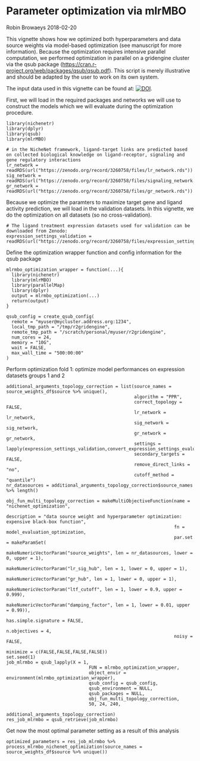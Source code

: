 Parameter optimization via mlrMBO
================
Robin Browaeys
2018-02-20

<!-- github markdown built using 
rmarkdown::render("vignettes/parameter_optimization.Rmd", output_format = "github_document") # please, don't run this!!
-->

This vignette shows how we optimized both hyperparameters and data source weights via model-based optimization (see manuscript for more information). Because the optimization requires intensive parallel computation, we performed optimization in parallel on a gridengine cluster via the qsub package (https://cran.r-project.org/web/packages/qsub/qsub.pdf). This script is merely illustrative and should be adapted by the user to work on its own system.

The input data used in this vignette can be found at: [![DOI](https://zenodo.org/badge/DOI/10.5281/zenodo.3260758.svg)](https://doi.org/10.5281/zenodo.3260758). 

First, we will load in the required packages and networks we will use to construct the models which we will evaluate during the optimization procedure.
```{r}
library(nichenetr)
library(dplyr)
library(qsub)
library(mlrMBO)

# in the NicheNet framework, ligand-target links are predicted based on collected biological knowledge on ligand-receptor, signaling and gene regulatory interactions
lr_network = readRDS(url("https://zenodo.org/record/3260758/files/lr_network.rds"))
sig_network = readRDS(url("https://zenodo.org/record/3260758/files/signaling_network.rds"))
gr_network = readRDS(url("https://zenodo.org/record/3260758/files/gr_network.rds"))
```

Because we optimize the paramters to maximize target gene and ligand activity prediction, we will load in the validation datasets. In this vignette, we do the optimization on all datasets (so no cross-validation).

```{r}
# The ligand treatment expression datasets used for validation can be downloaded from Zenodo:
expression_settings_validation = readRDS(url("https://zenodo.org/record/3260758/files/expression_settings.rds"))
```

Define the optimization wrapper function and config information for the qsub package
```{r}
mlrmbo_optimization_wrapper = function(...){
  library(nichenetr)
  library(mlrMBO)
  library(parallelMap)
  library(dplyr)
  output = mlrmbo_optimization(...)
  return(output)
}

qsub_config = create_qsub_config(
  remote = "myuser@mycluster.address.org:1234",
  local_tmp_path = "/tmp/r2gridengine",
  remote_tmp_path = "/scratch/personal/myuser/r2gridengine",
  num_cores = 24,
  memory = "10G",
  wait = FALSE, 
  max_wall_time = "500:00:00"
)
```

Perform optimization fold 1: optimize model performances on expression datasets groups 1 and 2

```{r}
additional_arguments_topology_correction = list(source_names = source_weights_df$source %>% unique(), 
                                                algorithm = "PPR", 
                                                correct_topology = FALSE,
                                                lr_network = lr_network, 
                                                sig_network = sig_network, 
                                                gr_network = gr_network, 
                                                settings = lapply(expression_settings_validation,convert_expression_settings_evaluation), 
                                                secondary_targets = FALSE, 
                                                remove_direct_links = "no", 
                                                cutoff_method = "quantile")
nr_datasources = additional_arguments_topology_correction$source_names %>% length()

obj_fun_multi_topology_correction = makeMultiObjectiveFunction(name = "nichenet_optimization",
                                                               description = "data source weight and hyperparameter optimization: expensive black-box function", 
                                                               fn = model_evaluation_optimization, 
                                                               par.set = makeParamSet(
                                                                 makeNumericVectorParam("source_weights", len = nr_datasources, lower = 0, upper = 1), 
                                                                 makeNumericVectorParam("lr_sig_hub", len = 1, lower = 0, upper = 1),  
                                                                 makeNumericVectorParam("gr_hub", len = 1, lower = 0, upper = 1),  
                                                                 makeNumericVectorParam("ltf_cutoff", len = 1, lower = 0.9, upper = 0.999),  
                                                                 makeNumericVectorParam("damping_factor", len = 1, lower = 0.01, upper = 0.99)), 
                                                               has.simple.signature = FALSE,
                                                               n.objectives = 4, 
                                                               noisy = FALSE,
                                                               minimize = c(FALSE,FALSE,FALSE,FALSE))
set.seed(1)
job_mlrmbo = qsub_lapply(X = 1,
                               FUN = mlrmbo_optimization_wrapper,
                               object_envir = environment(mlrmbo_optimization_wrapper),
                               qsub_config = qsub_config,
                               qsub_environment = NULL, 
                               qsub_packages = NULL,
                               obj_fun_multi_topology_correction, 
                               50, 24, 240, 
                               additional_arguments_topology_correction)
res_job_mlrmbo = qsub_retrieve(job_mlrmbo)
```

Get now the most optimal parameter setting as a result of this analysis

```{r}
optimized_parameters = res_job_mlrmbo %>% process_mlrmbo_nichenet_optimization(source_names = source_weights_df$source %>% unique())
```

